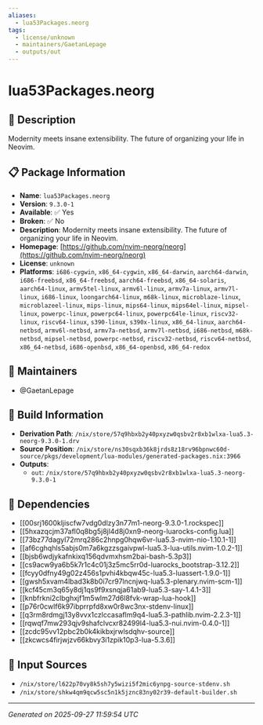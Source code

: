 ```yaml
---
aliases:
  - lua53Packages.neorg
tags:
  - license/unknown
  - maintainers/GaetanLepage
  - outputs/out
---
```


# lua53Packages.neorg

## 📝 Description

Modernity meets insane extensibility. The future of organizing your life in Neovim.

## 📋 Package Information

- **Name**: `lua53Packages.neorg`
- **Version**: `9.3.0-1`
- **Available**: ✅ Yes
- **Broken**: ✅ No
- **Description**: Modernity meets insane extensibility. The future of organizing your life in Neovim.
- **Homepage**: [https://github.com/nvim-neorg/neorg](https://github.com/nvim-neorg/neorg)
- **License**: `unknown`
- **Platforms**: `i686-cygwin`, `x86_64-cygwin`, `x86_64-darwin`, `aarch64-darwin`, `i686-freebsd`, `x86_64-freebsd`, `aarch64-freebsd`, `x86_64-solaris`, `aarch64-linux`, `armv5tel-linux`, `armv6l-linux`, `armv7a-linux`, `armv7l-linux`, `i686-linux`, `loongarch64-linux`, `m68k-linux`, `microblaze-linux`, `microblazeel-linux`, `mips-linux`, `mips64-linux`, `mips64el-linux`, `mipsel-linux`, `powerpc-linux`, `powerpc64-linux`, `powerpc64le-linux`, `riscv32-linux`, `riscv64-linux`, `s390-linux`, `s390x-linux`, `x86_64-linux`, `aarch64-netbsd`, `armv6l-netbsd`, `armv7a-netbsd`, `armv7l-netbsd`, `i686-netbsd`, `m68k-netbsd`, `mipsel-netbsd`, `powerpc-netbsd`, `riscv32-netbsd`, `riscv64-netbsd`, `x86_64-netbsd`, `i686-openbsd`, `x86_64-openbsd`, `x86_64-redox`
## 👥 Maintainers

- @GaetanLepage


## 🔧 Build Information

- **Derivation Path**: `/nix/store/57q9hbxb2y40pxyzw0qsbv2r8xb1wlxa-lua5.3-neorg-9.3.0-1.drv`
- **Source Position**: `/nix/store/ns30sqxb36k8jrds8z18rv96bpnwc60d-source/pkgs/development/lua-modules/generated-packages.nix:3966`
- **Outputs**:
  - `out`:  `/nix/store/57q9hbxb2y40pxyzw0qsbv2r8xb1wlxa-lua5.3-neorg-9.3.0-1`

## 🔗 Dependencies

- [[00srj1600kljiscfw7vdg0dlzy3n77m1-neorg-9.3.0-1.rockspec]]
- [[5hxazqcjm37afl0q8bg5j8jl4d8j0xn9-neorg-luarocks-config.lua]]
- [[73bz77dagyl72mrq286c2hnpg0hqw6vr-lua5.3-nvim-nio-1.10.1-1]]
- [[af6cghqhls5abjs0m7a6kgzzsgaivpwl-lua5.3-lua-utils.nvim-1.0.2-1]]
- [[bjsb6wdjykafnkixq156qdvmxhsm2bai-bash-5.3p3]]
- [[cs9acw9ya6b5k7r1c4c01j3z5mc5rr0d-luarocks_bootstrap-3.12.2]]
- [[fcyy0dfny49g02z456s1pvhi4kbqw45c-lua5.3-luassert-1.9.0-1]]
- [[gwsh5xvam4lbad3k8b0i7cr97lncnjwq-lua5.3-plenary.nvim-scm-1]]
- [[kcf45cm3q65y8dj1qs9f9xsnqja61ab9-lua5.3-say-1.4.1-3]]
- [[knbfrkni2clbghxjf1m5wlm27d6l8fvk-wrap-lua-hook]]
- [[p76r0cwlf6k97ibprrpfd8xw0r8wc3nx-stdenv-linux]]
- [[q3rm8rdmgj13y8vvx1czlccasaflm9q4-lua5.3-pathlib.nvim-2.2.3-1]]
- [[rqwqf7mw293qjv9shafclvcxr82499l4-lua5.3-nui.nvim-0.4.0-1]]
- [[zcdc95vv12pbc2b0k4kikbxjrwlsdqhv-source]]
- [[zkcwcs4firjwjzv66kbvy3i1zpik10p3-lua-5.3.6]]

## 📁 Input Sources

- `/nix/store/l622p70vy8k5sh7y5wizi5f2mic6ynpg-source-stdenv.sh`
- `/nix/store/shkw4qm9qcw5sc5n1k5jznc83ny02r39-default-builder.sh`

---
*Generated on 2025-09-27 11:59:54 UTC*
